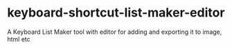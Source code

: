 # keyboard-shortcut-list-maker-editor
A Keyboard List Maker tool with editor for adding and exporting it to image, html etc
